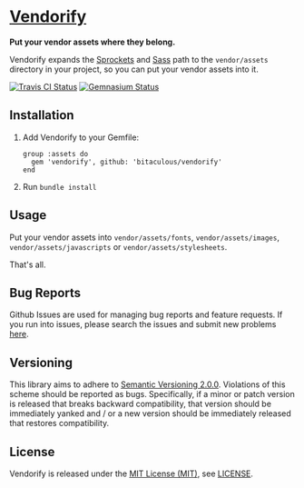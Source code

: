 [Vendorify]
===========

**Put your vendor assets where they belong.**

Vendorify expands the [Sprockets] and [Sass] path to the `vendor/assets` directory in your project, so you can put your
vendor assets into it.

[![Travis CI Status][Travis CI Status]][Travis CI]
[![Gemnasium Status][Gemnasium Status]][Gemnasium]

Installation
------------

1.  Add Vendorify to your Gemfile:

    ```
    group :assets do
      gem 'vendorify', github: 'bitaculous/vendorify'
    end
    ```

2.  Run `bundle install`

Usage
-----

Put your vendor assets into `vendor/assets/fonts`, `vendor/assets/images`, `vendor/assets/javascripts` or
`vendor/assets/stylesheets`.

That's all.

Bug Reports
-----------

Github Issues are used for managing bug reports and feature requests. If you run into issues, please search the issues
and submit new problems [here].

Versioning
----------

This library aims to adhere to [Semantic Versioning 2.0.0]. Violations of this scheme should be reported as bugs.
Specifically, if a minor or patch version is released that breaks backward compatibility, that version should be
immediately yanked and / or a new version should be immediately released that restores compatibility.

License
-------

Vendorify is released under the [MIT License (MIT)], see [LICENSE].

[Gemnasium]: https://gemnasium.com/bitaculous/vendorify "Vendorify at Gemnasium"
[Gemnasium Status]: https://img.shields.io/gemnasium/bitaculous/vendorify.svg?style=flat "Gemnasium Status"
[here]: https://github.com/bitaculous/vendorify/issues "Github Issues"
[LICENSE]: https://raw.githubusercontent.com/bitaculous/vendorify/master/LICENSE "License"
[MIT License (MIT)]: http://opensource.org/licenses/MIT "The MIT License (MIT)"
[Sass]: http://sass-lang.com "Sass: Syntactically Awesome Style Sheets"
[Semantic Versioning 2.0.0]: http://semver.org "Semantic Versioning 2.0.0"
[Sprockets]: https://github.com/sstephenson/sprockets "Rack-based asset packaging system"
[Travis CI]: https://travis-ci.org/bitaculous/vendorify "Vendorify at Travis CI"
[Travis CI Status]: https://img.shields.io/travis/bitaculous/vendorify.svg?style=flat "Travis CI Status"
[Vendorify]: https://bitaculous.github.io/vendorify/ "Put your vendor assets where they belong."